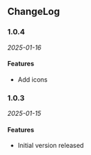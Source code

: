 ## ChangeLog

### 1.0.4

_2025-01-16_

#### Features

- Add icons

### 1.0.3

_2025-01-15_

#### Features

- Initial version released